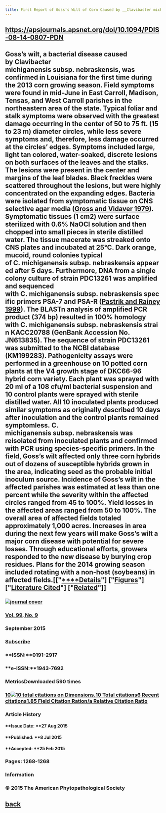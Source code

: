```yaml
---
title: First Report of Goss’s Wilt of Corn Caused by __Clavibacter michiganensis__ subsp. __nebraskensis__ in Louisiana
---
```


## https://apsjournals.apsnet.org/doi/10.1094/PDIS-08-14-0807-PDN

## Goss’s wilt, a bacterial disease caused by __Clavibacter michiganensis__ subsp. __nebraskensis__, was confirmed in Louisiana for the first time during the 2013 corn growing season. Field symptoms were found in mid-June in East Carroll, Madison, Tensas, and West Carroll parishes in the northeastern area of the state. Typical foliar and stalk symptoms were observed with the greatest damage occurring in the center of 50 to 75 ft. (15 to 23 m) diameter circles, while less severe symptoms and, therefore, less damage occurred at the circles’ edges. Symptoms included large, light tan colored, water-soaked, discrete lesions on both surfaces of the leaves and the stalks. The lesions were present in the center and margins of the leaf blades. Black freckles were scattered throughout the lesions, but were highly concentrated on the expanding edges. Bacteria were isolated from symptomatic tissue on CNS selective agar media ([Gross and Vidaver 1979](https://apsjournals.apsnet.org/doi/10.1094/PDIS-08-14-0807-PDN#b1)). Symptomatic tissues (1 cm2) were surface sterilized with 0.6% NaOCl solution and then chopped into small pieces in sterile distilled water. The tissue macerate was streaked onto CNS plates and incubated at 25°C. Dark orange, mucoid, round colonies typical of __C__. __michiganensis__ subsp. __nebraskensis__ appeared after 5 days. Furthermore, DNA from a single colony culture of strain PDC13261 was amplified and sequenced with __C__. __michiganensis__ subsp. __nebraskensis__ specific primers PSA-7 and PSA-R ([Pastrik and Rainey 1999](https://apsjournals.apsnet.org/doi/10.1094/PDIS-08-14-0807-PDN#b2)). The BLASTn analysis of amplified PCR product (374 bp) resulted in 100% homology with __C__. __michiganensis__ subsp. __nebraskensis__ strain KACC20788 (GenBank Accession No. JN613835). The sequence of strain PDC13261 was submitted to the NCBI database (KM199283). Pathogenicity assays were performed in a greenhouse on 10 potted corn plants at the V4 growth stage of DKC66-96 hybrid corn variety. Each plant was sprayed with 20 ml of a 108 cfu/ml bacterial suspension and 10 control plants were sprayed with sterile distilled water. All 10 inoculated plants produced similar symptoms as originally described 10 days after inoculation and the control plants remained symptomless. __C. michiganensis__ subsp. __nebraskensis__ was reisolated from inoculated plants and confirmed with PCR using species-specific primers. In the field, Goss’s wilt affected only three corn hybrids out of dozens of susceptible hybrids grown in the area, indicating seed as the probable initial inoculum source. Incidence of Goss’s wilt in the affected parishes was estimated at less than one percent while the severity within the affected circles ranged from 45 to 100%. Yield losses in the affected areas ranged from 50 to 100%. The overall area of affected fields totaled approximately 1,000 acres. Increases in area during the next few years will make Goss’s wilt a major corn disease with potential for severe losses. Through educational efforts, growers responded to the new disease by burying crop residues. Plans for the 2014 growing season included rotating with a non-host (soybeans) in affected fields.[["[****Details](https://apsjournals.apsnet.org/doi/10.1094/PDIS-08-14-0807-PDN#pane-pcw-details)"] ["[Figures](https://apsjournals.apsnet.org/doi/10.1094/PDIS-08-14-0807-PDN#pane-pcw-figures)"] ["[Literature Cited](https://apsjournals.apsnet.org/doi/10.1094/PDIS-08-14-0807-PDN#pane-pcw-references)"] ["[Related](https://apsjournals.apsnet.org/doi/10.1094/PDIS-08-14-0807-PDN#pane-pcw-related)"]]
### [![journal cover](https://apsjournals.apsnet.org/na101/home/literatum/publisher/aps/journals/content/pdis/2015/pdis.2015.99.issue-9/pdis.2015.99.issue-9/20150827/pdis.2015.99.issue-9.cover.jpg)](https://apsjournals.apsnet.org/toc/pdis/99/9)

### [Vol. 99, No. 9](https://apsjournals.apsnet.org/toc/pdis/99/9)

### September 2015

### [Subscribe](https://www.apsnet.org/apsstore/subscribe/)

### **ISSN:**0191-2917

### **e-ISSN:**1943-7692

### MetricsDownloaded 590 times

### [10![10 total citations on Dimensions.](https://badge.dimensions.ai/badge?count=10)**10** Total citations**6** Recent citations**1.85** Field Citation Ratio**n/a** Relative Citation Ratio](https://badge.dimensions.ai/details/doi/10.1094/PDIS-08-14-0807-PDN?domain=https://apsjournals.apsnet.org)

### Article History
#### **Issue Date: **27 Aug 2015

#### **Published: **8 Jul 2015

#### **Accepted: **25 Feb 2015

### Pages: 1268-1268

### **Information**

### © 2015 The American Phytopathological Society

## [back](https://apsjournals.apsnet.org/doi/10.1094/PDIS-08-14-0807-PDN#)
